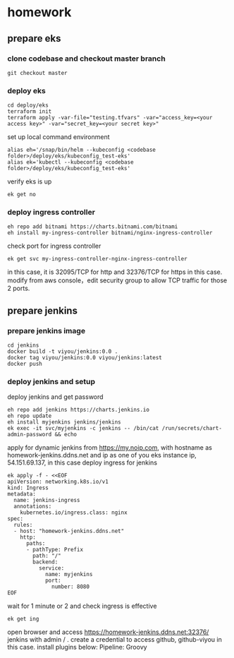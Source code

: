 # homework
## prepare eks
### clone codebase and checkout master branch
```hcl
git checkout master
```
### deploy eks
```hcl
cd deploy/eks
terraform init
terraform apply -var-file="testing.tfvars" -var="access_key=<your access key>" -var="secret_key=<your secret key>"

```
set up local command environment
```hcl
alias eh='/snap/bin/helm --kubeconfig <codebase folder>/deploy/eks/kubeconfig_test-eks'
alias ek='kubectl --kubeconfig <codebase folder>/deploy/eks/kubeconfig_test-eks'
```
verify eks is up
```hcl
ek get no
```
### deploy ingress controller
```hcl
eh repo add bitnami https://charts.bitnami.com/bitnami
eh install my-ingress-controller bitnami/nginx-ingress-controller
```
check port for ingress controller
```hcl
ek get svc my-ingress-controller-nginx-ingress-controller
```
in this case, it is 32095/TCP for http and 32376/TCP for https in this case. modify from aws console，edit security group to allow TCP traffic for those 2 ports.
## prepare jenkins
### prepare jenkins image
```hcl
cd jenkins
docker build -t viyou/jenkins:0.0 .
docker tag viyou/jenkins:0.0 viyou/jenkins:latest
docker push
```
### deploy jenkins and setup
deploy jenkins and get password
```hcl
eh repo add jenkins https://charts.jenkins.io
eh repo update
eh install myjenkins jenkins/jenkins
ek exec -it svc/myjenkins -c jenkins -- /bin/cat /run/secrets/chart-admin-password && echo
```
apply for dynamic jenkins from https://my.noip.com, with hostname as homework-jenkins.ddns.net and ip as one of you eks instance ip, 54.151.69.137, in this case
deploy ingress for jenkins
```hcl
ek apply -f - <<EOF
apiVersion: networking.k8s.io/v1
kind: Ingress
metadata:
  name: jenkins-ingress
  annotations:
    kubernetes.io/ingress.class: nginx
spec:
  rules:
  - host: "homework-jenkins.ddns.net"
    http:
      paths:
      - pathType: Prefix
        path: "/"
        backend:
          service:
            name: myjenkins
            port:
              number: 8080
EOF
```
wait for 1 minute or 2 and check ingress is effective
```hcl
ek get ing
```
open browser and access https://homework-jenkins.ddns.net:32376/ jenkins with admin / <password you get>.
create a credential to access github, github-viyou in this case.
install plugins below:
   	Pipeline: Groovy 


